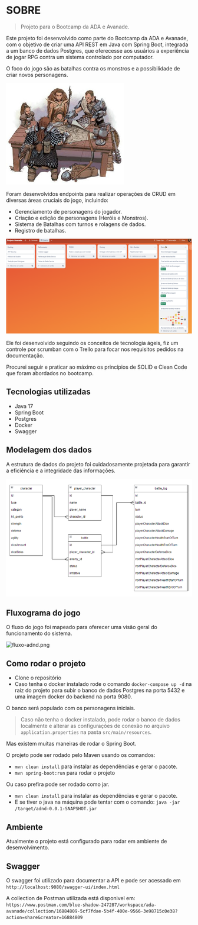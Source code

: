 # SOBRE

> Projeto para o Bootcamp da ADA e Avanade.

Este projeto foi desenvolvido como parte do Bootcamp da ADA e Avanade, com o objetivo de criar uma API REST em Java com Spring Boot, integrada a um banco de dados Postgres, que oferecesse aos usuários a experiência de jogar RPG contra um sistema controlado por computador.

O foco do jogo são as batalhas contra os monstros e a possibilidade de criar novos personagens.

![img_1.png](img_1.png)

Foram desenvolvidos endpoints para realizar operações de CRUD em diversas áreas cruciais do jogo, incluindo:

- Gerenciamento de personagens do jogador.
- Criação e edição de personagens (Heróis e Monstros).
- Sistema de Batalhas com turnos e rolagens de dados.
- Registro de batalhas.

![img.png](img.png)


Ele foi desenvolvido seguindo os conceitos de tecnologia ágeis, fiz um controle por scrumban com o Trello para focar nos requisitos pedidos na documentação.

Procurei seguir e praticar ao máximo os princípios de SOLID e Clean Code que foram abordados no bootcamp.

## Tecnologias utilizadas
- Java 17
- Spring Boot
- Postgres
- Docker
- Swagger

## Modelagem dos dados

A estrutura de dados do projeto foi cuidadosamente projetada para garantir a eficiência e a integridade das informações.

![img_2.png](img_2.png)

## Fluxograma do jogo

O fluxo do jogo foi mapeado para oferecer uma visão geral do funcionamento do sistema.

![fluxo-adnd.png](..%2F..%2F..%2F..%2F..%2FUsers%2FRdm%2FDesktop%2Ffluxo-adnd.png)

## Como rodar o projeto
- Clone o repositório
- Caso tenha o docker instalado rode o comando `docker-compose up -d` na raiz do projeto para subir o banco de dados Postgres na porta 5432 e uma imagem docker do backend na porta 9080. 

O banco será populado com os personagens iniciais.

> Caso não tenha o docker instalado, pode rodar o banco de dados localmente e alterar as configurações de conexão no arquivo `application.properties` na pasta `src/main/resources`.

Mas existem muitas maneiras de rodar o Spring Boot.

O projeto pode ser rodado pelo Maven usando os comandos:
- `mvn clean install` para instalar as dependências e gerar o pacote.
- `mvn spring-boot:run` para rodar o projeto

Ou caso prefira pode ser rodado como jar.
- `mvn clean install` para instalar as dependências e gerar o pacote.
- E se tiver o java na máquina pode tentar com o comando: `java -jar /target/adnd-0.0.1-SNAPSHOT.jar`

## Ambiente
Atualmente o projeto está configurado para rodar em ambiente de desenvolvimento.

## Swagger
O swagger foi utilizado para documentar a API e pode ser acessado em `http://localhost:9080/swagger-ui/index.html`

A collection de Postman utilizada está disponivel em: `https://www.postman.com/blue-shadow-247287/workspace/ada-avanade/collection/16884809-5cf7fdae-5b4f-400e-9566-3e98715c0e38?action=share&creator=16884809`